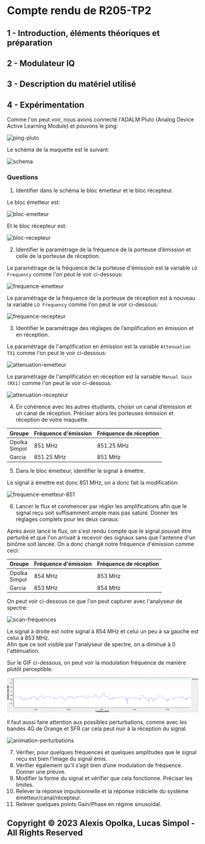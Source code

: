 # Compte rendu de R205-TP2


## 1 - Introduction, éléments théoriques et préparation

## 2 - Modulateur IQ

## 3 - Description du matériel utilisé

## 4 - Expérimentation

Comme l'on peut voir, nous avons connecté l'ADALM Pluto (Analog Device Active Learning Module) et pouvons le ping:

![ping-pluto](./src/img/ping-adalm-pluto.jpg)

Le schéma de la maquette est le suivant:

![schema](src/img/schema.jpg)

### Questions

1. Identifier dans le schéma le bloc émetteur et le bloc récepteur.

  Le bloc émetteur est:

  ![bloc-emetteur](./src/img/bloc-emetteur.jpg)

  Et le bloc récepteur est:

  ![bloc-recepteur](./src/img/bloc-recepteur.jpg)

2. Identifier le paramétrage de la fréquence de la porteuse d’émission et celle de la porteuse de réception.

  Le paramétrage de la fréquence de la porteuse d'émission est la variable `LO Frequency` comme l'on peut le voir ci-dessous:

  ![frequence-emetteur](./src/img/frequence-emetteur.jpg)

  Le paramétrage de la fréquence de la porteuse de réception est à nouveau la variable `LO Frequency` comme l'on peut le voir ci-dessous:

  ![frequence-recepteur](./src/img/frequence-recepteur.jpg)

3. Identifier le paramétrage des réglages de l’amplification en émission et en réception.

  Le paramétrage de l'amplification en émission est la variable `Attenuation TX1` comme l'on peut le voir ci-dessous:

  ![attenuation-emetteur](./src/img/attenuation-emetteur.jpg)

  Le paramétrage de l'amplification en réception est la variable `Manual Gain (RX1)` comme l'on peut le voir ci-dessous:

  ![attenuation-recepteur](./src/img/attenuation-recepteur.jpg)

4. En cohérence avec les autres étudiants, choisir un canal d’émission et un canal de réception. Préciser alors les porteuses émission et réception de votre maquette.

  | Groupe             | Fréquence d'émission | Fréquence de réception |
  | ------------------ | -------------------- | ---------------------- |
  | Opolka <br> Simpol | 851 MHz              | 851.25 MHz             |
  | Garcia             | 851.25 MHz           | 851 MHz                |

5. Dans le bloc émetteur, identifier le signal à émettre.

  Le signal à émettre est donc 851 MHz, on a donc fait la modification:

  ![frequence-emetteur-851](./src/img/frequence-emetteur-851.jpg)

6. Lancer le flux et commencer par régler les amplifications afin que le signal reçu soit suffisamment ample mais pas saturé. Donner les réglages complets pour les deux canaux.

Après avoir lancé le flux, on s'est rendu compte que le signal pouvait être perturbé et que l'on arrivait à recevoir des signaux sans que l'antenne d'un binôme soit lancée. On a donc changé notre fréquence d'émission comme ceci:

  | Groupe             | Fréquence d'émission | Fréquence de réception |
  | ------------------ | -------------------- | ---------------------- |
  | Opolka <br> Simpol | 854 MHz              | 853 MHz                |
  | Garcia             | 853 MHz              | 854 MHz                |

On peut voir ci-dessous ce que l'on peut capturer avec l'analyseur de spectre:

  ![scan-frequences](./src/img/scan-frequences.png)

Le signal à droite est notre signal à 854 MHz et celui un peu à sa gauche est celui à 853 MHz.  
Afin que ce soit visible par l'analyseur de spectre, on a diminué à 0 l'atténuation.

Sur le GIF ci-dessous, on peut voir la modulation fréquence de manière plutôt perceptible:

![animation-frequence](./src/img/animation-frequence.gif)

Il faut aussi faire attention aux possibles perturbations, comme avec les bandes 4G de Orange et SFR car cela peut nuir à la réception du signal.

![animation-perturbations](./src/img/animation-perturbations.gif)

7. Vérifier, pour quelques fréquences et quelques amplitudes que le signal reçu est bien l’image du signal émis.
8. Vérifier également qu’il s’agit bien d’une modulation de fréquence. Donner une preuve.
9.  Modifier la forme du signal et vérifier que cela fonctionne. Préciser les limites.
10.  Relever la réponse impulsionnelle et la réponse indicielle du système émetteur/canal/récepteur.
11.  Relever quelques points Gain/Phase en régime sinusoïdal.


## Copyright &copy; 2023 Alexis Opolka, Lucas Simpol - All Rights Reserved
